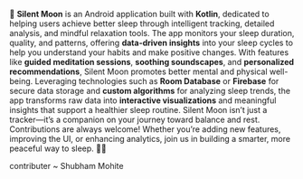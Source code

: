🌙 **Silent Moon** is an Android application built with **Kotlin**, dedicated to helping users achieve better sleep through intelligent tracking, detailed analysis, and mindful relaxation tools. The app monitors your sleep duration, quality, and patterns, offering **data-driven insights** into your sleep cycles to help you understand your habits and make positive changes. With features like **guided meditation sessions**, **soothing soundscapes**, and **personalized recommendations**, Silent Moon promotes better mental and physical well-being. Leveraging technologies such as **Room Database** or **Firebase** for secure data storage and **custom algorithms** for analyzing sleep trends, the app transforms raw data into **interactive visualizations** and meaningful insights that support a healthier sleep routine. Silent Moon isn’t just a tracker—it’s a companion on your journey toward balance and rest. Contributions are always welcome! Whether you’re adding new features, improving the UI, or enhancing analytics, join us in building a smarter, more peaceful way to sleep. 🌙✨


contributer ~ Shubham Mohite
